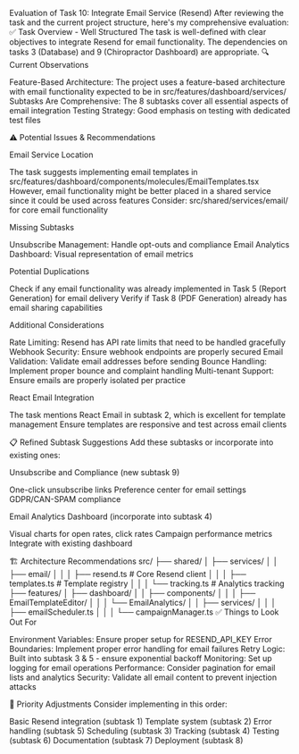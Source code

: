 Evaluation of Task 10: Integrate Email Service (Resend)
After reviewing the task and the current project structure, here's my comprehensive evaluation:
✅ Task Overview - Well Structured
The task is well-defined with clear objectives to integrate Resend for email functionality. The dependencies on tasks 3 (Database) and 9 (Chiropractor Dashboard) are appropriate.
🔍 Current Observations

Feature-Based Architecture: The project uses a feature-based architecture with email functionality expected to be in src/features/dashboard/services/
Subtasks Are Comprehensive: The 8 subtasks cover all essential aspects of email integration
Testing Strategy: Good emphasis on testing with dedicated test files

⚠️ Potential Issues & Recommendations

Email Service Location

The task suggests implementing email templates in src/features/dashboard/components/molecules/EmailTemplates.tsx
However, email functionality might be better placed in a shared service since it could be used across features
Consider: src/shared/services/email/ for core email functionality

Missing Subtasks

Unsubscribe Management: Handle opt-outs and compliance
Email Analytics Dashboard: Visual representation of email metrics

Potential Duplications

Check if any email functionality was already implemented in Task 5 (Report Generation) for email delivery
Verify if Task 8 (PDF Generation) already has email sharing capabilities

Additional Considerations

Rate Limiting: Resend has API rate limits that need to be handled gracefully
Webhook Security: Ensure webhook endpoints are properly secured
Email Validation: Validate email addresses before sending
Bounce Handling: Implement proper bounce and complaint handling
Multi-tenant Support: Ensure emails are properly isolated per practice

React Email Integration

The task mentions React Email in subtask 2, which is excellent for template management
Ensure templates are responsive and test across email clients

📋 Refined Subtask Suggestions
Add these subtasks or incorporate into existing ones:

Unsubscribe and Compliance (new subtask 9)

One-click unsubscribe links
Preference center for email settings
GDPR/CAN-SPAM compliance

Email Analytics Dashboard (incorporate into subtask 4)

Visual charts for open rates, click rates
Campaign performance metrics
Integrate with existing dashboard

🏗️ Architecture Recommendations
src/
├── shared/
│ ├── services/
│ │ ├── email/
│ │ │ ├── resend.ts # Core Resend client
│ │ │ ├── templates.ts # Template registry
│ │ │ └── tracking.ts # Analytics tracking
├── features/
│ ├── dashboard/
│ │ ├── components/
│ │ │ ├── EmailTemplateEditor/
│ │ │ └── EmailAnalytics/
│ │ ├── services/
│ │ │ ├── emailScheduler.ts
│ │ │ └── campaignManager.ts
✅ Things to Look Out For

Environment Variables: Ensure proper setup for RESEND_API_KEY
Error Boundaries: Implement proper error handling for email failures
Retry Logic: Built into subtask 3 & 5 - ensure exponential backoff
Monitoring: Set up logging for email operations
Performance: Consider pagination for email lists and analytics
Security: Validate all email content to prevent injection attacks

🎯 Priority Adjustments
Consider implementing in this order:

Basic Resend integration (subtask 1)
Template system (subtask 2)
Error handling (subtask 5)
Scheduling (subtask 3)
Tracking (subtask 4)
Testing (subtask 6)
Documentation (subtask 7)
Deployment (subtask 8)
